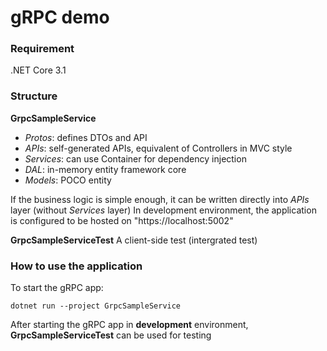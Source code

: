 # gRPC demo

### Requirement
.NET Core 3.1

### Structure
**GrpcSampleService**
* _Protos_: defines DTOs and API
* _APIs_: self-generated APIs, equivalent of Controllers in MVC style
* _Services_: can use Container for dependency injection
* _DAL_: in-memory entity framework core
* _Models_: POCO entity

If the business logic is simple enough, it can be written directly into _APIs_ layer (without _Services_ layer)
In development environment, the application is configured to be hosted on "https://localhost:5002"

**GrpcSampleServiceTest**
A client-side test (intergrated test)

### How to use the application

To start the gRPC app:

```
dotnet run --project GrpcSampleService
```

After starting the gRPC app in **development** environment, 
**GrpcSampleServiceTest** can be used for testing
